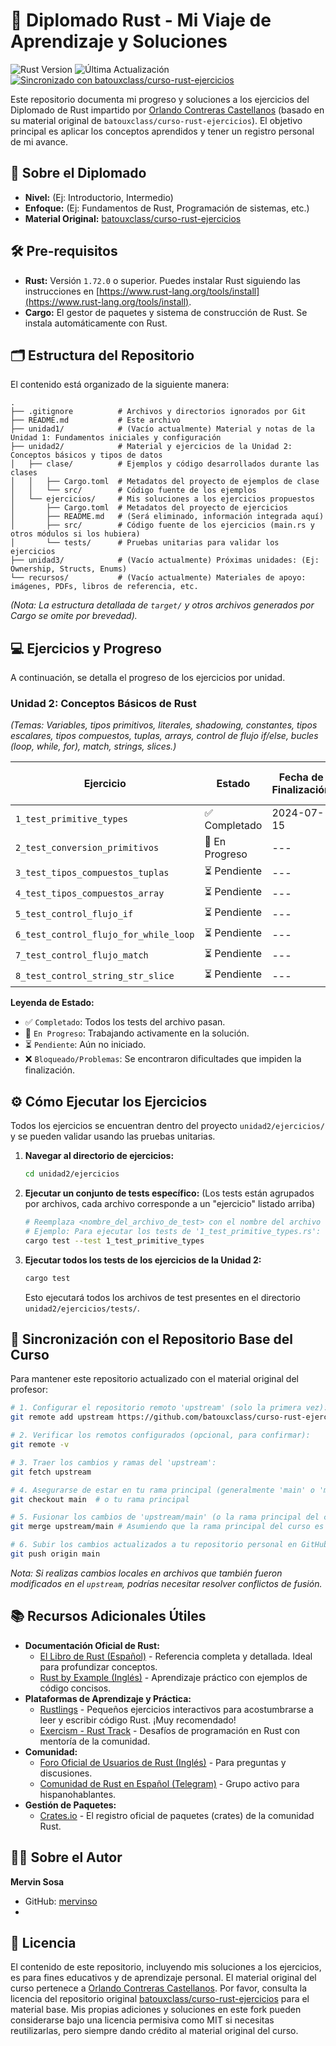 # 🦀 Diplomado Rust - Mi Viaje de Aprendizaje y Soluciones

![Rust Version](https://img.shields.io/badge/rust-1.72.0%2B-orange)
![Última Actualización](https://img.shields.io/github/last-commit/mervinso/curso-rust-ejercicios/main)
[![Sincronizado con batouxclass/curso-rust-ejercicios](https://img.shields.io/badge/Sincronizado%20con-batouxclass%2Fcurso--rust--ejercicios-brightgreen)](https://github.com/batouxclass/curso-rust-ejercicios)

Este repositorio documenta mi progreso y soluciones a los ejercicios del Diplomado de Rust impartido por [Orlando Contreras Castellanos](https://github.com/batouxclass) (basado en su material original de `batouxclass/curso-rust-ejercicios`). El objetivo principal es aplicar los conceptos aprendidos y tener un registro personal de mi avance.

## 🚀 Sobre el Diplomado
<!-- Completa esta sección con detalles específicos del diplomado -->
*   **Nivel:** (Ej: Introductorio, Intermedio) 
*   **Enfoque:** (Ej: Fundamentos de Rust, Programación de sistemas, etc.)
*   **Material Original:** [batouxclass/curso-rust-ejercicios](https://github.com/batouxclass/curso-rust-ejercicios)

## 🛠️ Pre-requisitos

*   **Rust:** Versión `1.72.0` o superior. Puedes instalar Rust siguiendo las instrucciones en [https://www.rust-lang.org/tools/install](https://www.rust-lang.org/tools/install).
*   **Cargo:** El gestor de paquetes y sistema de construcción de Rust. Se instala automáticamente con Rust.

## 🗂️ Estructura del Repositorio

El contenido está organizado de la siguiente manera:

```text
.
├── .gitignore          # Archivos y directorios ignorados por Git
├── README.md           # Este archivo
├── unidad1/            # (Vacío actualmente) Material y notas de la Unidad 1: Fundamentos iniciales y configuración
├── unidad2/            # Material y ejercicios de la Unidad 2: Conceptos básicos y tipos de datos
│   ├── clase/          # Ejemplos y código desarrollados durante las clases
│   │   ├── Cargo.toml  # Metadatos del proyecto de ejemplos de clase
│   │   └── src/        # Código fuente de los ejemplos
│   └── ejercicios/     # Mis soluciones a los ejercicios propuestos
│       ├── Cargo.toml  # Metadatos del proyecto de ejercicios
│       ├── README.md   # (Será eliminado, información integrada aquí)
│       ├── src/        # Código fuente de los ejercicios (main.rs y otros módulos si los hubiera)
│       └── tests/      # Pruebas unitarias para validar los ejercicios
├── unidad3/            # (Vacío actualmente) Próximas unidades: (Ej: Ownership, Structs, Enums)
└── recursos/           # (Vacío actualmente) Materiales de apoyo: imágenes, PDFs, libros de referencia, etc.
```
*(Nota: La estructura detallada de `target/` y otros archivos generados por Cargo se omite por brevedad).*

## 💻 Ejercicios y Progreso

A continuación, se detalla el progreso de los ejercicios por unidad.

### Unidad 2: Conceptos Básicos de Rust
*(Temas: Variables, tipos primitivos, literales, shadowing, constantes, tipos escalares, tipos compuestos, tuplas, arrays, control de flujo if/else, bucles (loop, while, for), match, strings, slices.)*

| Ejercicio                                 | Estado         | Fecha de Finalización | Solución / Evidencia                                                      |
| ----------------------------------------- | -------------- | --------------------- | ------------------------------------------------------------------------- |
| `1_test_primitive_types`                  | ✅ Completado  | 2024-07-15            | [Ver tests](unidad2/ejercicios/tests/1_test_primitive_types.rs)           |
| `2_test_conversion_primitivos`            | 🚧 En Progreso | ---                   | [Ver tests](unidad2/ejercicios/tests/2_test_conversion_primitivos.rs)     |
| `3_test_tipos_compuestos_tuplas`          | ⏳ Pendiente   | ---                   | [Ver tests](unidad2/ejercicios/tests/3_test_tipos_compuestos_tuplas.rs)   |
| `4_test_tipos_compuestos_array`           | ⏳ Pendiente   | ---                   | [Ver tests](unidad2/ejercicios/tests/4_test_tipos_compuestos_array.rs)    |
| `5_test_control_flujo_if`                 | ⏳ Pendiente   | ---                   | [Ver tests](unidad2/ejercicios/tests/5_test_control_flujo_if.rs)        |
| `6_test_control_flujo_for_while_loop`   | ⏳ Pendiente   | ---                   | [Ver tests](unidad2/ejercicios/tests/6_test_control_flujo_for_while_loop.rs)|
| `7_test_control_flujo_match`              | ⏳ Pendiente   | ---                   | [Ver tests](unidad2/ejercicios/tests/7_test_control_flujo_match.rs)     |
| `8_test_control_string_str_slice`         | ⏳ Pendiente   | ---                   | [Ver tests](unidad2/ejercicios/tests/8_test_control_string_str_slice.rs)|

**Leyenda de Estado:**
*   ✅ `Completado`: Todos los tests del archivo pasan.
*   🚧 `En Progreso`: Trabajando activamente en la solución.
*   ⏳ `Pendiente`: Aún no iniciado.
*   ❌ `Bloqueado/Problemas`: Se encontraron dificultades que impiden la finalización.

## ⚙️ Cómo Ejecutar los Ejercicios

Todos los ejercicios se encuentran dentro del proyecto `unidad2/ejercicios/` y se pueden validar usando las pruebas unitarias.

1.  **Navegar al directorio de ejercicios:**
    ```bash
    cd unidad2/ejercicios
    ```

2.  **Ejecutar un conjunto de tests específico:**
    (Los tests están agrupados por archivos, cada archivo corresponde a un "ejercicio" listado arriba)
    ```bash
    # Reemplaza <nombre_del_archivo_de_test> con el nombre del archivo sin la extensión .rs
    # Ejemplo: Para ejecutar los tests de '1_test_primitive_types.rs':
    cargo test --test 1_test_primitive_types
    ```

3.  **Ejecutar todos los tests de los ejercicios de la Unidad 2:**
    ```bash
    cargo test
    ```
    Esto ejecutará todos los archivos de test presentes en el directorio `unidad2/ejercicios/tests/`.

## 🔄 Sincronización con el Repositorio Base del Curso

Para mantener este repositorio actualizado con el material original del profesor:

```bash
# 1. Configurar el repositorio remoto 'upstream' (solo la primera vez):
git remote add upstream https://github.com/batouxclass/curso-rust-ejercicios.git

# 2. Verificar los remotos configurados (opcional, para confirmar):
git remote -v

# 3. Traer los cambios y ramas del 'upstream':
git fetch upstream

# 4. Asegurarse de estar en tu rama principal (generalmente 'main' o 'master'):
git checkout main  # o tu rama principal

# 5. Fusionar los cambios de 'upstream/main' (o la rama principal del curso) en tu rama local 'main':
git merge upstream/main # Asumiendo que la rama principal del curso es 'main'

# 6. Subir los cambios actualizados a tu repositorio personal en GitHub:
git push origin main
```
*Nota: Si realizas cambios locales en archivos que también fueron modificados en el `upstream`, podrías necesitar resolver conflictos de fusión.*

## 📚 Recursos Adicionales Útiles

*   **Documentación Oficial de Rust:**
    *   [El Libro de Rust (Español)](https://google.github.io/comprehensive-rust/es/index.html) - Referencia completa y detallada. Ideal para profundizar conceptos.
    *   [Rust by Example (Inglés)](https://doc.rust-lang.org/rust-by-example/) - Aprendizaje práctico con ejemplos de código concisos.
*   **Plataformas de Aprendizaje y Práctica:**
    *   [Rustlings](https://github.com/rust-lang/rustlings) - Pequeños ejercicios interactivos para acostumbrarse a leer y escribir código Rust. ¡Muy recomendado!
    *   [Exercism - Rust Track](https://exercism.org/tracks/rust) - Desafíos de programación en Rust con mentoría de la comunidad.
*   **Comunidad:**
    *   [Foro Oficial de Usuarios de Rust (Inglés)](https://users.rust-lang.org/) - Para preguntas y discusiones.
    *   [Comunidad de Rust en Español (Telegram)](https://t.me/rust_es) - Grupo activo para hispanohablantes.
*   **Gestión de Paquetes:**
    *   [Crates.io](https://crates.io/) - El registro oficial de paquetes (crates) de la comunidad Rust.

## 👨‍💻 Sobre el Autor

**Mervin Sosa**
*   GitHub: [mervinso](https://github.com/mervinso)
*   <!-- (Opcional: LinkedIn, Twitter, etc.) -->

## 📄 Licencia

El contenido de este repositorio, incluyendo mis soluciones a los ejercicios, es para fines educativos y de aprendizaje personal. El material original del curso pertenece a [Orlando Contreras Castellanos](https://github.com/batouxclass).
Por favor, consulta la licencia del repositorio original [batouxclass/curso-rust-ejercicios](https://github.com/batouxclass/curso-rust-ejercicios) para el material base.
Mis propias adiciones y soluciones en este fork pueden considerarse bajo una licencia permisiva como MIT si necesitas reutilizarlas, pero siempre dando crédito al material original del curso.
